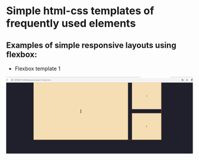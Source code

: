 # Simple html-css templates of frequently used elements
## Examples of simple responsive layouts using flexbox:

- Flexbox template 1
  
![fboxtemplate1](./readmeImages/flexboxT1.jpg "Title")


